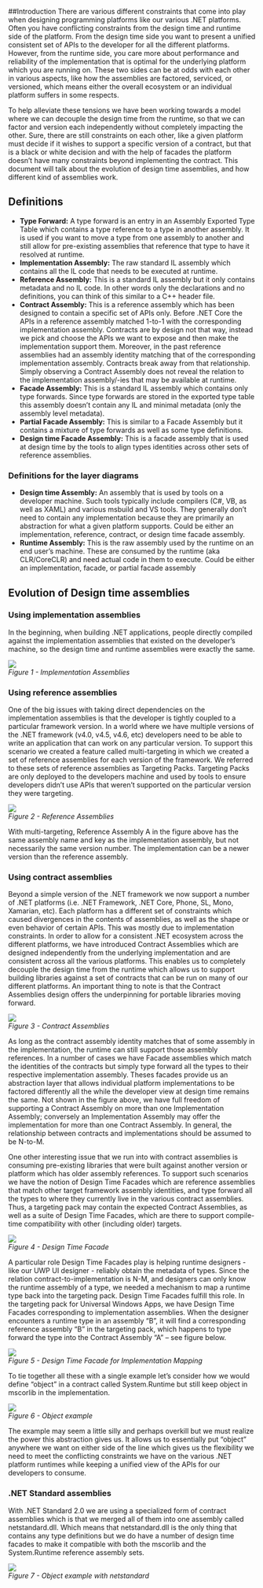 ##Introduction
There are various different constraints that come into play when designing programming platforms like our various .NET platforms. Often you have conflicting constraints from the design time and runtime side of the platform. From the design time side you want to present a unified consistent set of APIs to the developer for all the different platforms. However, from the runtime side, you care more about performance and reliability of the implementation that is optimal for the underlying platform which you are running on. These two sides can be at odds with each other in various aspects, like how the assemblies are factored, serviced, or versioned, which means either the overall ecosystem or an individual platform suffers in some respects.

To help alleviate these tensions we have been working towards a model where we can decouple the design time from the runtime, so that we can factor and version each independently without completely impacting the other. Sure, there are still constraints on each other, like a given platform must decide if it wishes to support a specific version of a contract, but that is a black or white decision and with the help of facades the platform doesn’t have many constraints beyond implementing the contract. This document will talk about the evolution of design time assemblies, and how different kind of assemblies work.

## Definitions
- **Type Forward:** A type forward is an entry in an Assembly Exported Type Table which contains a type reference to a type in another assembly. It is used if you want to move a type from one assembly to another and still allow for pre-existing assemblies that reference that type to have it resolved at runtime.
- **Implementation Assembly:** The raw standard IL assembly which contains all the IL code that needs to be executed at runtime.
- **Reference Assembly:** This is a standard IL assembly but it only contains metadata and no IL code. In other words only the declarations and no definitions, you can think of this similar to a C++ header file.
- **Contract Assembly:** This is a reference assembly which has been designed to contain a specific set of APIs only. Before .NET Core the APIs in a reference assembly matched 1-to-1 with the corresponding implementation assembly. Contracts are by design not that way, instead we pick and choose the APIs we want to expose and then make the implementation support them. Moreover, in the past reference assemblies had an assembly identity matching that of the corresponding implementation assembly. Contracts break away from that relationship. Simply observing a Contract Assembly does not reveal the relation to the implementation assembly/-ies that may be available at runtime.
- **Facade Assembly:** This is a standard IL assembly which contains only type forwards. Since type forwards are stored in the exported type table this assembly doesn’t contain any IL and minimal metadata (only the assembly level metadata).
- **Partial Facade Assembly:** This is similar to a Facade Assembly but it contains a mixture of type forwards as well as some type definitions.
- **Design time Facade Assembly:** This is a facade assembly that is used at design time by the tools to align types identities across other sets of reference assemblies.

### Definitions for the layer diagrams
- **Design time Assembly:** An assembly that is used by tools on a developer machine. Such tools typically include compilers (C#, VB, as well as XAML) and various msbuild and VS tools. They generally don’t need to contain any implementation because they are primarily an abstraction for what a given platform supports. Could be either an implementation, reference, contract, or design time facade assembly.
- **Runtime Assembly:** This is the raw assembly used by the runtime on an end user’s machine. These are consumed by the runtime (aka CLR/CoreCLR) and need actual code in them to execute. Could be either an implementation, facade, or partial facade assembly

## Evolution of Design time assemblies

### Using implementation assemblies
In the beginning, when building .NET applications, people directly compiled against the implementation assemblies that existed on the developer’s machine, so the design time and runtime assemblies were exactly the same.

![](implementation-assemblies.png)
<BR/> *Figure 1 - Implementation Assemblies*

### Using reference assemblies
One of the big issues with taking direct dependencies on the implementation assemblies is that the developer is tightly coupled to a particular framework version. In a world where we have multiple versions of the .NET framework (v4.0, v4.5, v4.6, etc) developers need to be able to write an application that can work on any particular version. To support this scenario we created a feature called multi-targeting in which we created a set of reference assemblies for each version of the framework. We referred to these sets of reference assemblies as Targeting Packs. Targeting Packs are only deployed to the developers machine and used by tools to ensure developers didn’t use APIs that weren’t supported on the particular version they were targeting.

![](reference-assemblies.png)
<BR/>*Figure 2 - Reference Assemblies*

With multi-targeting, Reference Assembly A in the figure above has the same assembly name and key as the implementation assembly, but not necessarily the same version number. The implementation can be a newer version than the reference assembly.

###   Using contract assemblies
Beyond a simple version of the .NET framework we now support a number of .NET platforms (i.e. .NET Framework, .NET Core, Phone, SL, Mono, Xamarian, etc). Each platform has a different set of constraints which caused divergences in the contents of assemblies, as well as the shape or even behavior of certain APIs. This was mostly due to implementation constraints. In order to allow for a consistent .NET ecosystem across the different platforms, we have introduced Contract Assemblies which are designed independently from the underlying implementation and are consistent across all the various platforms. This enables us to completely decouple the design time from the runtime which allows us to support building libraries against a set of contracts that can be run on many of our different platforms. An important thing to note is that the Contract Assemblies design offers the underpinning for portable libraries moving forward.

![](contract-assemblies.png)
<BR/>*Figure 3 - Contract Assemblies*

As long as the contract assembly identity matches that of some assembly in the implementation, the runtime can still support those assembly references. In a number of cases we have Facade assemblies which match the identities of the contracts but simply type forward all the types to their respective implementation assembly. Theses facades provide us an abstraction layer that allows individual platform implementations to be factored differently all the while the developer view at design time remains the same. Not shown in the figure above, we have full freedom of supporting a Contract Assembly on more than one Implementation Assembly; conversely an Implementation Assembly may offer the implementation for more than one Contract Assembly. In general, the relationship between contracts and implementations should be assumed to be N-to-M.

One other interesting issue that we run into with contract assemblies is consuming pre-existing libraries that were built against another version or platform which has older assembly references. To support such scenarios we have the notion of Design Time Facades which are reference assemblies that match other target framework assembly identities, and type forward all the types to where they currently live in the various contract assemblies. Thus, a targeting pack may contain the expected Contract Assemblies, as well as a suite of Design Time Facades, which are there to support compile-time compatibility with other (including older) targets.

![](design-time-facade.png)
<BR/>*Figure 4 - Design Time Facade*

A particular role Design Time Facades play is helping runtime designers - like our UWP UI designer - reliably obtain the metadata of types. Since the relation contract-to-implementation is N-M, and designers can only know the runtime assembly of a type, we needed a mechanism to map a runtime type back into the targeting pack. Design Time Facades fulfill this role. In the targeting pack for Universal Windows Apps, we have Design Time Facades corresponding to implementation assemblies. When the designer encounters a runtime type in an assembly “B”, it will find a corresponding reference assembly “B” in the targeting pack, which happens to type forward the type into the Contract Assembly “A” – see figure below.

![](design-time-facade-for-implementation.png)
<BR/>*Figure 5 - Design Time Facade for Implementation Mapping*

To tie together all these with a single example let’s consider how we would define “object” in a contract called System.Runtime but still keep object in mscorlib in the implementation.

![](object-example.png)
<BR/>*Figure 6 - Object example*

The example may seem a little silly and perhaps overkill but we must realize the power this abstraction gives us. It allows us to essentially put “object” anywhere we want on either side of the line which gives us the flexibility we need to meet the conflicting constraints we have on the various .NET platform runtimes while keeping a unified view of the APIs for our developers to consume.

### .NET Standard assemblies

With .NET Standard 2.0 we are using a specialized form of contract assemblies which is that we merged all of them into one assembly called netstandard.dll. Which means that netstandard.dll is the only thing that contains any type definitions but we do have a number of design time facades to make it compatible with both the mscorlib and the System.Runtime reference assembly sets.

![](object-example-netstandard.png)
<BR/>*Figure 7 - Object example with netstandard*